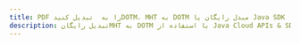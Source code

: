 ---title: PDF را به  تبدیل کنیدDOTM، MHT به DOTM مبدل رایگان یا Java SDKdescription: تبدیل رایگانMHT به DOTM با استفاده از Java Cloud APIs & SDK همچنین اسناد PDF را در Cloud ایجاد، ویرایش و رندر کنید.---